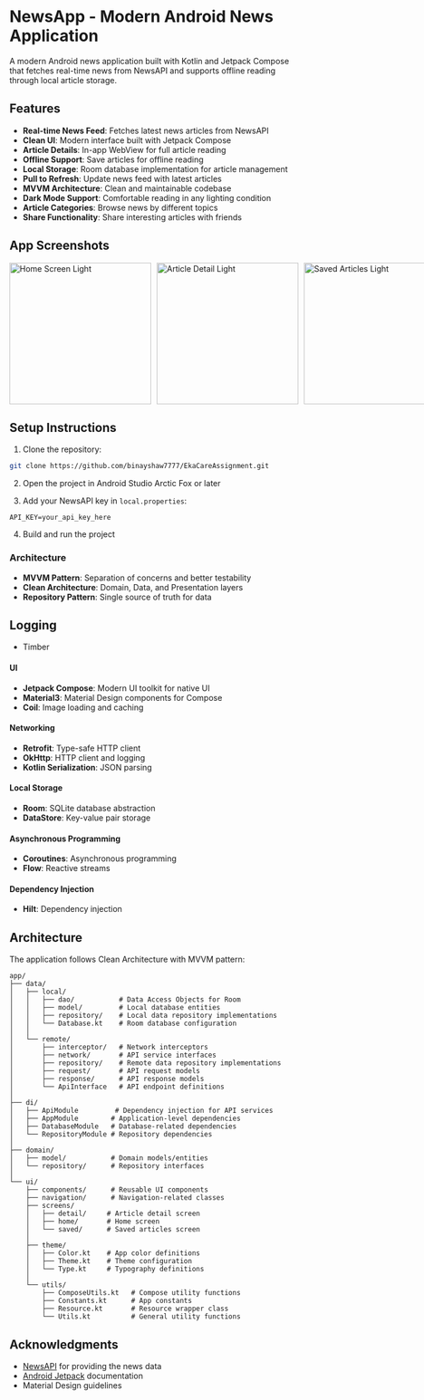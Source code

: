 # NewsApp - Modern Android News Application

A modern Android news application built with Kotlin and Jetpack Compose that fetches real-time news from NewsAPI and supports offline reading through local article storage.

## Features

- **Real-time News Feed**: Fetches latest news articles from NewsAPI
- **Clean UI**: Modern interface built with Jetpack Compose
- **Article Details**: In-app WebView for full article reading
- **Offline Support**: Save articles for offline reading
- **Local Storage**: Room database implementation for article management
- **Pull to Refresh**: Update news feed with latest articles
- **MVVM Architecture**: Clean and maintainable codebase
- **Dark Mode Support**: Comfortable reading in any lighting condition
- **Article Categories**: Browse news by different topics
- **Share Functionality**: Share interesting articles with friends

## App Screenshots
<div style="display: grid; grid-template-columns: repeat(3, 1fr); gap: 10px; align-items: flex-start;">
  <img src="https://github.com/user-attachments/assets/2bf852ed-0317-4062-aba6-1fc22e8ac68f" alt="Home Screen Light" width="250"/>
  <img src="https://github.com/user-attachments/assets/8dd559be-cc58-481c-a7cc-2564a1a012ee" alt="Article Detail Light" width="250"/>
  <img src="https://github.com/user-attachments/assets/2ab6b8c4-a39f-4890-893e-a281332474d5" alt="Saved Articles Light" width="250"/>
</div>

## Setup Instructions

1. Clone the repository:
```bash
git clone https://github.com/binayshaw7777/EkaCareAssignment.git
```

2. Open the project in Android Studio Arctic Fox or later

3. Add your NewsAPI key in `local.properties`:
```properties
API_KEY=your_api_key_here
```

4. Build and run the project

### Architecture
- **MVVM Pattern**: Separation of concerns and better testability
- **Clean Architecture**: Domain, Data, and Presentation layers
- **Repository Pattern**: Single source of truth for data

## Logging
- Timber

#### UI
- **Jetpack Compose**: Modern UI toolkit for native UI
- **Material3**: Material Design components for Compose
- **Coil**: Image loading and caching

#### Networking
- **Retrofit**: Type-safe HTTP client
- **OkHttp**: HTTP client and logging
- **Kotlin Serialization**: JSON parsing

#### Local Storage
- **Room**: SQLite database abstraction
- **DataStore**: Key-value pair storage

#### Asynchronous Programming
- **Coroutines**: Asynchronous programming
- **Flow**: Reactive streams

#### Dependency Injection
- **Hilt**: Dependency injection

## Architecture

The application follows Clean Architecture with MVVM pattern:

```
app/
├── data/
│   ├── local/
│   │   ├── dao/           # Data Access Objects for Room
│   │   ├── model/         # Local database entities
│   │   ├── repository/    # Local data repository implementations
│   │   └── Database.kt    # Room database configuration
│   │
│   └── remote/
│       ├── interceptor/   # Network interceptors
│       ├── network/       # API service interfaces
│       ├── repository/    # Remote data repository implementations
│       ├── request/       # API request models
│       ├── response/      # API response models
│       └── ApiInterface   # API endpoint definitions
│
├── di/
│   ├── ApiModule         # Dependency injection for API services
│   ├── AppModule        # Application-level dependencies
│   ├── DatabaseModule   # Database-related dependencies
│   └── RepositoryModule # Repository dependencies
│
├── domain/
│   ├── model/           # Domain models/entities
│   └── repository/      # Repository interfaces
│
└── ui/
    ├── components/      # Reusable UI components
    ├── navigation/      # Navigation-related classes
    ├── screens/
    │   ├── detail/     # Article detail screen
    │   ├── home/       # Home screen
    │   └── saved/      # Saved articles screen
    │
    ├── theme/
    │   ├── Color.kt    # App color definitions
    │   ├── Theme.kt    # Theme configuration
    │   └── Type.kt     # Typography definitions
    │
    └── utils/
        ├── ComposeUtils.kt   # Compose utility functions
        ├── Constants.kt      # App constants
        ├── Resource.kt       # Resource wrapper class
        └── Utils.kt          # General utility functions
```

## Acknowledgments

- [NewsAPI](https://newsapi.org/) for providing the news data
- [Android Jetpack](https://developer.android.com/jetpack) documentation
- Material Design guidelines
